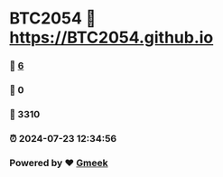 # BTC2054 :link: https://BTC2054.github.io 
### :page_facing_up: [6](https://BTC2054.github.io/tag.html) 
### :speech_balloon: 0 
### :hibiscus: 3310 
### :alarm_clock: 2024-07-23 12:34:56 
### Powered by :heart: [Gmeek](https://github.com/Meekdai/Gmeek)
